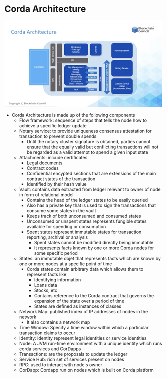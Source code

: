 # Corda Architecture

![HLF](img/corda-architecture.png)

-   Corda Architecture is made up of the following components
    -   Flow framework: sequence of steps that tells the node how to achieve a specific ledger update
    -   Notary service: to provide uniqueness consensus attestation for transaction to prevent double spends
        -   Until the notary cluster signature is obtained, parties cannot ensure that the equally valid but conflicting transactions will not be regarded as a valid attempt to spend a given input state
    -   Attachments: inlcude certificates
        - Legal documents
        - Contract codes
        - Confidential encypted sections that are extensions of the main contract states of the transaction
        - Identified by their hash value
    -   Vault: contains data extracted from ledger relevant to owner of node in form of relational model
        -   Contains the head of the ledger states to be easily queried
        -   Also has a private key that is used to sign the transactions that consume some states in the vault
        -   Keeps track of both unconsumed and consumed states
        -   Unconsumed or unspent states represents fungible states available for spending or consumption
        -   Spent states represent immutable states for transaction reporting, archival or analysis
            -   Spent states cannot be modified directly being immutable
            -   It represents facts known by one or more Corda nodes for some specific period
    -   States: an immutable objet that represents facts which are known by one or more nodes at a specific point of time
        -   Corda states contain arbitrary data which allows them to represent facts like 
            -   Identifying information
            -   Loans data
            -   Stocks, etc
            -   Contains reference to the Corda contract that governs the expansion of the state over a period of time
            -   States are defined as instances of classes
    -   Network Map: published index of IP addresses of nodes in the network
        -   It also contains a network map
    -   Time Window: Specify a time window within which a particular transaction claims to occur
    -   Identity: identity represent legal identities or service identities
    -   Node: A JVM run-time environment with a unique identity which runs corda services and CorDapps
    -   Transactions: are the proposals to update the ledger
    -   Service Hub: rich set of services present on nodes
    -   RPC: used to interact with node's owner
    -   CorDapp: Cordapp run on nodes which is built on Corda platform
